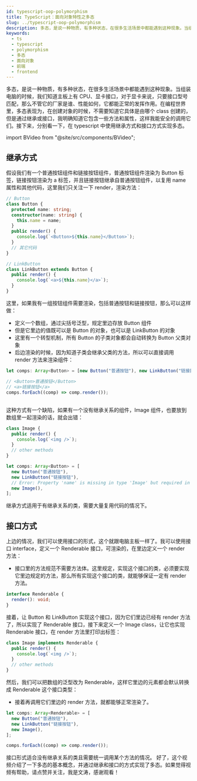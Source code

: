 ```yaml
---
id: typescript-oop-polymorphism
title: TypeScript：面向对象特性之多态
slug: ../typescript-oop-polymorphism
description: 多态，是说一种物质，有多种状态，在很多生活场景中都能遇到这种现象。当组装电脑的时候，我们知道主板上有 CPU、显卡接口，对于显卡来说，只要接口型号匹配，那么不管它的厂家是谁、性能如何，它都能正常的发挥作用。在编程世界里，多态表现为，在创建对象的时候，不需要知道它具体是由哪个 class 创建的，但是通过继承或接口，我明确知道它包含一些方法和属性，这样我能安全的调用它们。接下来，分别看一下，在 typescript 中使用继承方式和接口方式实现多态。
keywords:
  - ts
  - typescript
  - polymorphism
  - 多态
  - 面向对象
  - 前端
  - frontend
---
```


多态，是说一种物质，有多种状态，在很多生活场景中都能遇到这种现象。当组装电脑的时候，我们知道主板上有 CPU、显卡接口，对于显卡来说，只要接口型号匹配，那么不管它的厂家是谁、性能如何，它都能正常的发挥作用。在编程世界里，多态表现为，在创建对象的时候，不需要知道它具体是由哪个 class 创建的，但是通过继承或接口，我明确知道它包含一些方法和属性，这样我能安全的调用它们。接下来，分别看一下，在 typescript 中使用继承方式和接口方式实现多态。

import BVideo from "@site/src/components/BVideo";

<BVideo src="//player.bilibili.com/player.html?aid=286208624&bvid=BV1rf4y117t8&cid=208819577&page=1"/>

## 继承方式

假设我们有一个普通按钮组件和链接按钮组件，普通按钮组件渲染为 Button 标签，链接按钮渲染为 a 标签，并且链接按钮继承自普通按钮组件，以复用 name 属性和其他代码，这里我们只关注一下 render，渲染方法：

```typescript
// Button
class Button {
  protected name: string;
  constructor(name: string) {
    this.name = name;
  }
  public render() {
    console.log(`<Button>${this.name}</Button>`);
  }
  // 其它代码
}

// LinkButton
class LinkButton extends Button {
  public render() {
    console.log(`<a>${this.name}</a>`);
  }
}
```

这里，如果我有一组按钮组件需要渲染，包括普通按钮和链接按钮，那么可以这样做：

- 定义一个数组，通过尖括号泛型，规定里边存放 Button 组件
- 但是它里边的值既可以是 Button 的对象，也可以是 LinkButton 的对象
- 这里有一个转型机制，所有 Button 的子类对象都会自动转换为 Button 父类对象
- 后边渲染的时候，因为知道子类会继承父类的方法，所以可以直接调用 render 方法来渲染组件：

```typescript
let comps: Array<Button> = [new Button("普通按钮"), new LinkButton("链接按钮")];

// <Button>普通按钮</Button>
// <a>链接按钮</a>
comps.forEach((comp) => comp.render());
```

##

这种方式有一个缺陷，如果有一个没有继承关系的组件，Image 组件，也要放到数组里一起渲染的话，就会出错：

```typescript
class Image {
  public render() {
    console.log(`<img />`);
  }
  // other methods
}

let comps: Array<Button> = [
  new Button("普通按钮"),
  new LinkButton("链接按钮"),
  // Error: Property 'name' is missing in type 'Image' but required in type 'Button'.
  new Image(),
];
```

继承方式适用于有继承关系的类，需要大量复用代码的情况下。

## 接口方式

上边的情况，我们可以使用接口的形式，这个就跟电脑主板一样了。我可以使用接口 interface，定义一个 Renderable 接口，可渲染的，在里边定义一个 render 方法：

- 接口里的方法规范不需要方法体。这里规定，实现这个接口的类，必须要实现它里边规定的方法，那么所有实现这个接口的类，就能够保证一定有 render 方法。

```typescript
interface Renderable {
  render(): void;
}
```

接着，让 Button 和 LinkButton 实现这个接口，因为它们里边已经有 render 方法了，所以实现了 Renderable 接口，接下来定义一个 Image class，让它也实现 Renderable 接口，在 render 方法里打印出<img />标签：

```typescript
class Image implements Renderable {
  public render() {
    console.log(`<img />`);
  }
  // other methods
}
```

然后，我们可以把数组的泛型改为 Renderable，这样它里边的元素都会默认转换成 Renderable 这个接口类型：

- 接着再调用它们里边的 render 方法，就都能够正常渲染了。

```typescript
let comps: Array<Renderable> = [
  new Button("普通按钮"),
  new LinkButton("链接按钮"),
  new Image(),
];

comps.forEach((comp) => comp.render());
```

接口形式适合没有继承关系的类且需要统一调用某个方法的情况。
好了，这个视频介绍了一下多态的基本概念，并通过继承和接口的方式实现了多态。如果觉得视频有帮助，请点赞并关注，我是文涛，感谢观看！
